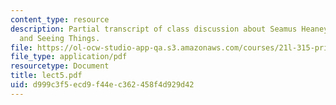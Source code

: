 ```yaml
---
content_type: resource
description: Partial transcript of class discussion about Seamus Heaney, Field Work,
  and Seeing Things.
file: https://ol-ocw-studio-app-qa.s3.amazonaws.com/courses/21l-315-prizewinners-spring-2007/d999c3f5ecd9f44ec362458f4d929d42_lect5.pdf
file_type: application/pdf
resourcetype: Document
title: lect5.pdf
uid: d999c3f5-ecd9-f44e-c362-458f4d929d42
---
```

